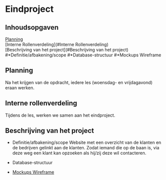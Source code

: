 # Eindproject

## Inhoudsopgaven
[Planning](#planning)  
[Interne Rollenverdeling](#Interne Rollenverdeling)  
[Beschrijving van het project](#Beschrijving van het project)
  #*Definitie/afbakening/scope
  #*Database-structuur
  #*Mockups Wireframe
## Planning

Na het krijgen van de opdracht, iedere les (woensdag- en vrijdagavond) eraan werken.

## Interne rollenverdeling

Tijdens de les, werken we samen aan het eindproject.

## Beschrijving van het project

  * Definitie/afbakening/scope
    Website met een overzicht van de klanten en de bedrijven gelinkt aan de klanten.
    Zodat iemand die op de baan is, via deze weg een klant kan opzoeken als hij/zij deze wil contacteren.
  * Database-structuur
    
  * [Mockups Wireframe](https://www.figma.com/file/BWDE1DvS1GZmUwl4A2Qvxyot/Untitled?node-id=1%3A326)
